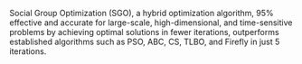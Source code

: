 Social Group Optimization (SGO), a hybrid optimization algorithm, 95% effective and accurate for large-scale, high-dimensional, and time-sensitive problems by achieving optimal solutions in fewer iterations, outperforms established algorithms such as PSO, ABC, CS, TLBO, and Firefly in just 5 iterations.
